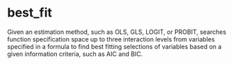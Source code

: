 # best_fit
Given an estimation method, such as OLS, GLS, LOGIT, or PROBIT, searches function specification space up to three interaction levels from variables specified in a formula to find best fitting selections of variables based on a given information criteria, such as AIC and BIC.
